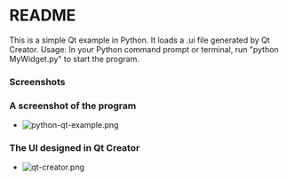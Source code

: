 # README #

This is a simple Qt example in Python. It loads a .ui file generated by Qt Creator.
Usage:
In your Python command prompt or terminal, run "python MyWidget.py" to start the program.

### Screenshots ###

### A screenshot of the program ###
* ![python-qt-example.png](https://bitbucket.org/repo/nbez5M/images/3191483234-python-qt-example.png)

### The UI designed in Qt Creator ###
* ![qt-creator.png](https://bitbucket.org/repo/nbez5M/images/2689078723-qt-creator.png)
